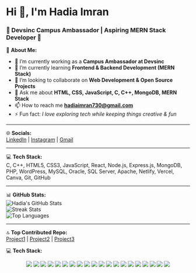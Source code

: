 # Hi 👋, I'm Hadia Imran
### 🌟 Devsinc Campus Ambassador | Aspiring MERN Stack Developer 🌟

💫 **About Me:**  
- 🔭 I’m currently working as a **Campus Ambassador at Devsinc**  
- 🌱 I’m currently learning **Frontend & Backend Development (MERN Stack)**  
- 👯 I’m looking to collaborate on **Web Development & Open Source Projects**  
- 💬 Ask me about **HTML, CSS, JavaScript, C, C++, MongoDB, MERN Stack**  
- 📫 How to reach me **hadiaimran730@gmail.com**  
- ⚡ Fun fact: *I love exploring tech while keeping things creative & fun*  

---

🌐 **Socials:**  
[LinkedIn](https://www.linkedin.com/in/hadia-imran-844438285) | [Instagram](https://instagram.com/hadiaimran1090) | [Gmail](mailto:hadiaimran730@gmail.com)

---

💻 **Tech Stack:**  
C, C++, HTML5, CSS3, JavaScript, React, Node.js, Express.js, MongoDB, PHP, WordPress, MySQL, Oracle, SQL Server, Apache, Netlify, Vercel, Canva, Git, GitHub

---

📊 **GitHub Stats:**  
![Hadia's GitHub Stats](https://github-readme-stats.vercel.app/api?username=hadiaimran1090&theme=radical&hide_border=false&include_all_commits=false&count_private=false)  
![Streak Stats](https://github-readme-streak-stats.herokuapp.com/?user=hadiaimran1090&theme=radical&hide_border=false)  
![Top Languages](https://github-readme-stats.vercel.app/api/top-langs/?username=hadiaimran1090&theme=radical&hide_border=false&include_all_commits=false&count_private=false&layout=compact)

---

🔝 **Top Contributed Repo:**  
[Project1](https://github.com/hadiaimran1090/Project1) | [Project2](https://github.com/hadiaimran1090/Project2) | [Project3](https://github.com/hadiaimran1090/Project3)


💻 **Tech Stack:**  
<p align="center">
<img src="https://img.shields.io/badge/C-%2300599C.svg?style=for-the-badge&logo=c&logoColor=white" />
<img src="https://img.shields.io/badge/C++-%2300599C.svg?style=for-the-badge&logo=cplusplus&logoColor=white" />
<img src="https://img.shields.io/badge/HTML5-%23E34F26.svg?style=for-the-badge&logo=html5&logoColor=white" />
<img src="https://img.shields.io/badge/CSS3-%231572B6.svg?style=for-the-badge&logo=css3&logoColor=white" />
<img src="https://img.shields.io/badge/JavaScript-%23323330.svg?style=for-the-badge&logo=javascript&logoColor=%23F7DF1E" />
<img src="https://img.shields.io/badge/React-%2320232a.svg?style=for-the-badge&logo=react&logoColor=%2361DAFB" />
<img src="https://img.shields.io/badge/Node.js-6DA55F?style=for-the-badge&logo=node.js&logoColor=white" />
<img src="https://img.shields.io/badge/Express.js-%23404d59.svg?style=for-the-badge&logo=express&logoColor=%2361DAFB" />
<img src="https://img.shields.io/badge/MongoDB-%234ea94b.svg?style=for-the-badge&logo=mongodb&logoColor=white" />
<img src="https://img.shields.io/badge/PHP-%23777BB4.svg?style=for-the-badge&logo=php&logoColor=white" />
<img src="https://img.shields.io/badge/WordPress-%23117AC9.svg?style=for-the-badge&logo=wordpress&logoColor=white" />
<img src="https://img.shields.io/badge/MySQL-%2300f.svg?style=for-the-badge&logo=mysql&logoColor=white" />
<img src="https://img.shields.io/badge/Oracle-%23F00000.svg?style=for-the-badge&logo=oracle&logoColor=white" />
<img src="https://img.shields.io/badge/Microsoft_SQL_Server-CC2927?style=for-the-badge&logo=microsoft-sql-server&logoColor=white" />
<img src="https://img.shields.io/badge/Apache-%23D42029.svg?style=for-the-badge&logo=apache&logoColor=white" />
<img src="https://img.shields.io/badge/Netlify-%23000000.svg?style=for-the-badge&logo=netlify&logoColor=#00C7B7" />
<img src="https://img.shields.io/badge/Vercel-%23000000.svg?style=for-the-badge&logo=vercel&logoColor=white" />
<img src="https://img.shields.io/badge/Canva-%2300C4CC.svg?style=for-the-badge&logo=Canva&logoColor=white" />
<img src="https://img.shields.io/badge/Git-%23F05033.svg?style=for-the-badge&logo=git&logoColor=white" />
<img src="https://img.shields.io/badge/GitHub-%23121011.svg?style=for-the-badge&logo=github&logoColor=white" />
</p>



